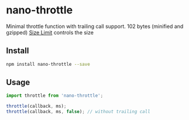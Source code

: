 # nano-throttle

Minimal throttle function with trailing call support. 
102 bytes (minified and gzipped)
[Size Limit] controls the size

[Size Limit]:   https://github.com/ai/size-limit

## Install

```sh
npm install nano-throttle --save
```

## Usage

```js
import throttle from 'nano-throttle';

throttle(callback, ms);
throttle(callback, ms, false); // without trailing call

```
